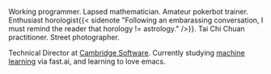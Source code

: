 Working programmer. Lapsed mathematician. Amateur pokerbot trainer. Enthusiast horologist{{< sidenote "Following an embarassing conversation, I must remind the reader that horology != astrology." />}}. Tai Chi Chuan practitioner. Street photographer.

Technical Director at [Cambridge Software](http://www.cambridgesoftware.co.uk). Currently studying [machine learning](http://course.fast.ai/) via fast.ai, and learning to love emacs.